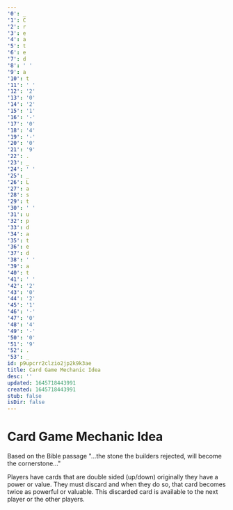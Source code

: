 ```yaml
---
'0': _
'1': C
'2': r
'3': e
'4': a
'5': t
'6': e
'7': d
'8': ' '
'9': a
'10': t
'11': ' '
'12': '2'
'13': '0'
'14': '2'
'15': '1'
'16': '-'
'17': '0'
'18': '4'
'19': '-'
'20': '0'
'21': '9'
'22': .
'23': _
'24': ' '
'25': _
'26': L
'27': a
'28': s
'29': t
'30': ' '
'31': u
'32': p
'33': d
'34': a
'35': t
'36': e
'37': d
'38': ' '
'39': a
'40': t
'41': ' '
'42': '2'
'43': '0'
'44': '2'
'45': '1'
'46': '-'
'47': '0'
'48': '4'
'49': '-'
'50': '0'
'51': '9'
'52': .
'53': _
id: p9upcrr2clzio2jp2k9k3ae
title: Card Game Mechanic Idea
desc: ''
updated: 1645718443991
created: 1645718443991
stub: false
isDir: false
---
```


# Card Game Mechanic Idea


Based on the Bible passage "...the stone the builders rejected, will become the cornerstone..."

Players have cards that are double sided (up/down) originally they have a power or value.
They must discard and when they do so, that card becomes twice as powerful or valuable.
This discarded card is available to the next player or the other players.

